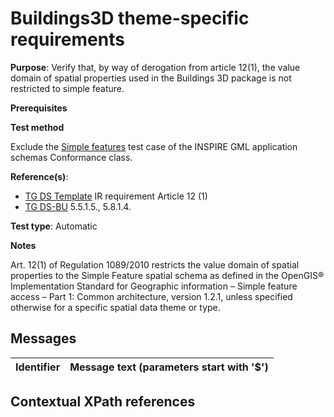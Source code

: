 # Buildings3D theme-specific requirements

**Purpose**: Verify that, by way of derogation from article 12(1), the value domain of spatial properties used in the Buildings 3D package is not restricted to simple feature.

**Prerequisites**

**Test method**

Exclude the [Simple features](https://github.com/inspire-eu-validation/data/blob/master/schemas/simple-features.md) test case of the INSPIRE GML application schemas Conformance class.


**Reference(s)**: 

* [TG DS Template](./README.md#ref_TG_DS_tmpl) IR requirement Article 12 (1)
* [TG DS-BU](./README.md#ref_TG_DS_BU) 5.5.1.5., 5.8.1.4.

**Test type**: Automatic

**Notes** 

Art. 12(1) of Regulation 1089/2010 restricts the value domain of spatial properties to the Simple Feature spatial schema as defined in the OpenGIS® Implementation Standard for Geographic information – Simple feature access – Part 1: Common architecture, version 1.2.1, unless specified otherwise for a specific spatial data theme or type.

## Messages

Identifier  |  Message text (parameters start with '$')
---------------------------------------------------------- | -------------------------------------------------------------------------

## Contextual XPath references

